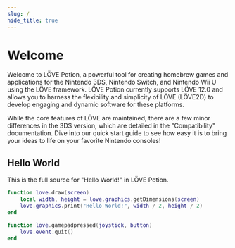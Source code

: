 ```yaml
---
slug: /
hide_title: true
---
```


# Welcome

Welcome to LÖVE Potion, a powerful tool for creating homebrew games and applications for the Nintendo 3DS, Nintendo Switch, and Nintendo Wii U using the LÖVE framework. LÖVE Potion currently supports LÖVE 12.0 and allows you to harness the flexibility and simplicity of LÖVE (LÖVE2D) to develop engaging and dynamic software for these platforms.

While the core features of LÖVE are maintained, there are a few minor differences in the 3DS version, which are detailed in the "Compatibility" documentation. Dive into our quick start guide to see how easy it is to bring your ideas to life on your favorite Nintendo consoles!

## Hello World

This is the full source for "Hello World!" in LÖVE Potion.

```lua title='main.lua'
function love.draw(screen)
    local width, height = love.graphics.getDimensions(screen)
    love.graphics.print("Hello World!", width / 2, height / 2)
end

function love.gamepadpressed(joystick, button)
    love.event.quit()
end
```
